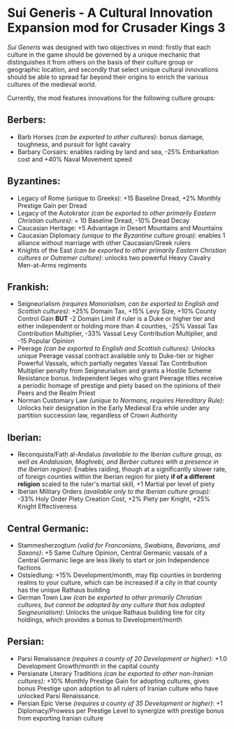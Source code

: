 # Sui Generis - A Cultural Innovation Expansion mod for Crusader Kings 3
_Sui Generis_ was designed with two objectives in mind: firstly that each culture in the game should be governed by a unique mechanic that distinguishes it from others on the basis of their culture group or geographic location, and secondly that select unique cultural innovations should be able to spread far beyond their origins to enrich the various cultures of the medieval world. 

Currently, the mod features innovations for the following culture groups:
## Berbers:
- Barb Horses _(can be exported to other cultures)_: bonus damage, toughness, and pursuit for light cavalry
- Barbary Corsairs: enables raiding by land and sea, -25% Embarkation cost and +40% Naval Movement speed
## Byzantines:
- Legacy of Rome (unique to Greeks): +15 Baseline Dread, +2% Monthly Prestige Gain per Dread
- Legacy of the Autokrator _(can be exported to other primarily Eastern Christian cultures)_: + 10 Baseline Dread, -10% Dread Decay 
- Caucasian Heritage: +5 Advantage in Desert Mountains and Mountains
- Caucasian Diplomacy _(unique to the Byzantine culture group)_: enables 1 alliance without marriage with other Caucasian/Greek rulers
- Knights of the East _(can be exported to other primarily Eastern Christian cultures or Outremer culture)_: unlocks two powerful Heavy Cavalry Men-at-Arms regiments
## Frankish:
- Seigneurialism _(requires Manorialism, can be exported to English and Scottish cultures)_: +25% Domain Tax, +15% Levy Size, +10% County Control Gain **BUT** -2 Domain Limit if ruler is a Duke or higher tier and either independent or holding more than 4 counties, -25% Vassal Tax Contribution Multiplier, -33% Vassal Levy Contribution Multiplier, and -15 Popular Opinion 
- Peerage _(can be exported to English and Scottish cultures)_: Unlocks unique Peerage vassal contract available only to Duke-tier or higher Powerful Vassals, which partially negates Vassal Tax Contribution Multiplier penalty from Seigneurialism and grants a Hostile Scheme Resistance bonus. Independent lieges who grant Peerage titles receive a periodic homage of prestige and piety based on the opinions of their Peers and the Realm Priest 
- Norman Customary Law _(unique to Normans, requires Hereditary Rule)_: Unlocks heir designation in the Early Medieval Era while under any partition succession law, regardless of Crown Authority
## Iberian:
- Reconquista/Fatḥ al-Andalus _(available to the Iberian culture group, as well as Andalusian, Maghrebi, and Berber cultures with a presence in the Iberian region)_: Enables raiding, though at a significantly slower rate, of foreign counties within the Iberian region for piety **if of a different religion** scaled to the ruler's martial skill, +1 Martial per level of piety
- Iberian Military Orders _(available only to the Iberian culture group)_: -33% Holy Order Piety Creation Cost, +2% Piety per Knight, +25% Knight Effectiveness
## Central Germanic:
- Stammesherzogtum _(valid for Franconians, Swabians, Bavarians, and Saxons)_: +5 Same Culture Opinion, Central Germanic vassals of a Central Germanic liege are less likely to start or join Independence factions
- Ostsiedlung: +15% Development/month, may flip counties in bordering realms to your culture, which can be increased if a city in that county has the unique Rathaus building
- German Town Law _(can be exported to other primarily Christian cultures, but cannot be adopted by any culture that has adopted Seigneurialism)_: Unlocks the unique Rathaus building line for city holdings, which provides a bonus to Development/month
## Persian:
- Parsi Renaissance _(requires a county of 20 Development or higher)_: +1.0 Development Growth/month in the capital county
- Persianate Literary Traditions _(can be exported to other non-Iranian cultures)_: +10% Monthly Prestige Gain for adopting cultures, gives bonus Prestige upon adoption to all rulers of Iranian culture who have unlocked Parsi Renaissance.
- Persian Epic Verse _(requires a county of 35 Development or higher)_: +1 Diplomacy/Prowess per Prestige Level to synergize with prestige bonus from exporting Iranian culture

